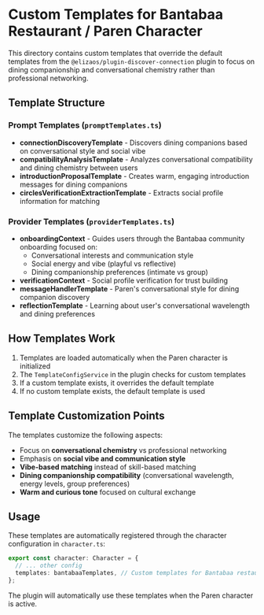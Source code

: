 # Custom Templates for Bantabaa Restaurant / Paren Character

This directory contains custom templates that override the default templates from the `@elizaos/plugin-discover-connection` plugin to focus on dining companionship and conversational chemistry rather than professional networking.

## Template Structure

### Prompt Templates (`promptTemplates.ts`)
- **connectionDiscoveryTemplate** - Discovers dining companions based on conversational style and social vibe
- **compatibilityAnalysisTemplate** - Analyzes conversational compatibility and dining chemistry between users
- **introductionProposalTemplate** - Creates warm, engaging introduction messages for dining companions
- **circlesVerificationExtractionTemplate** - Extracts social profile information for matching

### Provider Templates (`providerTemplates.ts`)
- **onboardingContext** - Guides users through the Bantabaa community onboarding focused on:
  - Conversational interests and communication style
  - Social energy and vibe (playful vs reflective)
  - Dining companionship preferences (intimate vs group)
- **verificationContext** - Social profile verification for trust building
- **messageHandlerTemplate** - Paren's conversational style for dining companion discovery
- **reflectionTemplate** - Learning about user's conversational wavelength and dining preferences

## How Templates Work

1. Templates are loaded automatically when the Paren character is initialized
2. The `TemplateConfigService` in the plugin checks for custom templates
3. If a custom template exists, it overrides the default template
4. If no custom template exists, the default template is used

## Template Customization Points

The templates customize the following aspects:
- Focus on **conversational chemistry** vs professional networking
- Emphasis on **social vibe and communication style**
- **Vibe-based matching** instead of skill-based matching
- **Dining companionship compatibility** (conversational wavelength, energy levels, group preferences)
- **Warm and curious tone** focused on cultural exchange

## Usage

These templates are automatically registered through the character configuration in `character.ts`:

```typescript
export const character: Character = {
  // ... other config
  templates: bantabaaTemplates, // Custom templates for Bantabaa restaurant
};
```

The plugin will automatically use these templates when the Paren character is active.